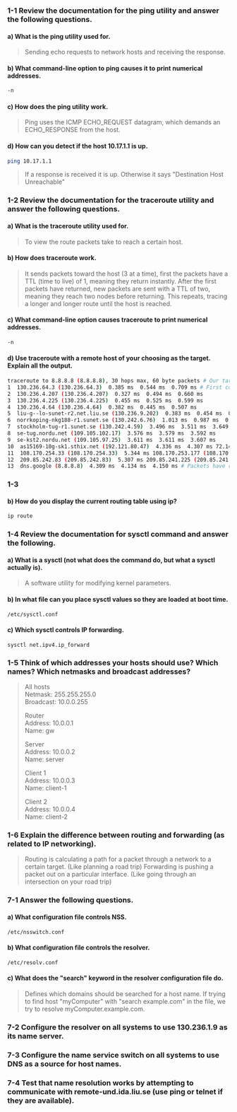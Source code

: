 ### 1-1 Review the documentation for the ping utility and answer the following questions.
#### a) What is the ping utility used for.
> Sending echo requests to network hosts and receiving the response.

#### b) What command-line option to ping causes it to print numerical addresses.
```bash
-n
```

#### c) How does the ping utility work.
> Ping uses the ICMP ECHO_REQUEST datagram, which demands an ECHO_RESPONSE from the host.

#### d) How can you detect if the host 10.17.1.1 is up.
```bash
ping 10.17.1.1
```
> If a response is received it is up. Otherwise it says "Destination Host Unreachable"

### 1-2 Review the documentation for the traceroute utility and answer the following questions.
#### a) What is the traceroute utility used for.
> To view the route packets take to reach a certain host.

#### b) How does traceroute work.
> It sends packets toward the host (3 at a time), first the packets have a TTL (time to live) of 1, meaning they return instantly.
After the first packets have returned, new packets are sent with a TTL of two, meaning they reach two nodes before returning.
This repeats, tracing a longer and longer route until the host is reached.

#### c) What command-line option causes traceroute to print numerical addresses.
```bash
-n
```

#### d) Use traceroute with a remote host of your choosing as the target. Explain all the output.
```bash
traceroute to 8.8.8.8 (8.8.8.8), 30 hops max, 60 byte packets # Our target IP, it tracks maximum 30 nodes. Each packet is 60 bytes in size.
1  130.236.64.3 (130.236.64.3)  0.385 ms  0.544 ms  0.709 ms # First column is the host name (or IP if DNS is unavilable), second column is host IP. Columns 3-5 is the round-trip-time of each packet sent.
2  130.236.4.207 (130.236.4.207)  0.327 ms  0.494 ms  0.660 ms
3  130.236.4.225 (130.236.4.225)  0.455 ms  0.525 ms  0.599 ms
4  130.236.4.64 (130.236.4.64)  0.382 ms  0.445 ms  0.507 ms
5  liu-g--lo-sunet-r2.net.liu.se (130.236.9.202)  0.383 ms  0.454 ms  0.387 ms # The packets reached LiUs outer router.
6  norrkoping-nkg188-r1.sunet.se (130.242.6.76)  1.013 ms  0.987 ms  0.997 ms # The packets reached some router in Norrköping.
7  stockholm-tug-r1.sunet.se (130.242.4.59)  3.496 ms  3.511 ms  3.649 ms # 7-11 Packets are traveling through Sweden.
8  se-tug.nordu.net (109.105.102.17)  3.576 ms  3.579 ms  3.592 ms
9  se-kst2.nordu.net (109.105.97.25)  3.611 ms  3.611 ms  3.607 ms
10  as15169-10g-sk1.sthix.net (192.121.80.47)  4.336 ms  4.307 ms 72.14.196.42 (72.14.196.42)  3.647 ms
11  108.170.254.33 (108.170.254.33)  5.344 ms 108.170.253.177 (108.170.253.177)  5.142 ms 108.170.253.161 (108.170.253.161)  5.113 ms
12  209.85.242.83 (209.85.242.83)  5.307 ms 209.85.241.225 (209.85.241.225)  5.001 ms 216.239.56.117 (216.239.56.117)  4.202 ms # The packets reached the eastern shore of USA.
13  dns.google (8.8.8.8)  4.309 ms  4.134 ms  4.150 ms # Packets have reached the destination.
```

### 1-3
#### b) How do you display the current routing table using ip?
```bash
ip route
```

### 1-4 Review the documentation for sysctl command and answer the following.
#### a) What is a sysctl (not what does the command do, but what a sysctl actually is).
> A software utility for modifying kernel parameters.

#### b) In what file can you place sysctl values so they are loaded at boot time.
```
/etc/sysctl.conf
```

#### c) Which sysctl controls IP forwarding.
```
sysctl net.ipv4.ip_forward
```

### 1-5 Think of which addresses your hosts should use? Which names? Which netmasks and broadcast addresses?
> All hosts  
Netmask: 255.255.255.0  
Broadcast: 10.0.0.255  
>  
> Router  
Address: 10.0.0.1  
Name: gw  
>  
> Server  
Address: 10.0.0.2  
Name: server  
>  
> Client 1  
Address: 10.0.0.3  
Name: client-1  
>  
> Client 2  
Address: 10.0.0.4  
Name: client-2  

### 1-6 Explain the difference between routing and forwarding (as related to IP networking).
> Routing is calculating a path for a packet through a network to a certain target. (Like planning a road trip)
Forwarding is pushing a packet out on a particular interface. (Like going through an intersection on your road trip)

### 7-1 Answer the following questions.
#### a) What configuration file controls NSS.
```
/etc/nsswitch.conf
```

#### b) What configuration file controls the resolver.
```
/etc/resolv.conf
```

#### c) What does the "search" keyword in the resolver configuration file do.
> Defines which domains should be searched for a host name.
If trying to find host "myComputer" with "search example.com" in the file, we try to resolve myComputer.example.com.

### 7-2 Configure the resolver on all systems to use 130.236.1.9 as its name server.

### 7-3 Configure the name service switch on all systems to use DNS as a source for host names.

### 7-4 Test that name resolution works by attempting to communicate with remote-und.ida.liu.se (use ping or telnet if they are available).

